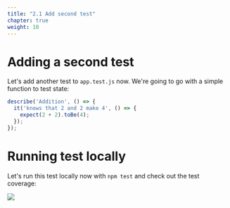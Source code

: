 ```yaml
---
title: "2.1 Add second test"
chapter: true
weight: 10
---
```


# Adding a second test

Let's add another test to `app.test.js` now. We're going to go with a simple function to test state:

```js
describe('Addition', () => {
  it('knows that 2 and 2 make 4', () => {
    expect(2 + 2).toBe(4);
  });
});
```

# Running test locally

Let's run this test locally now with `npm test` and check out the test coverage:

![](https://d585tldpucybw.cloudfront.net/sfimages/default-source/default-album/06-09.png?sfvrsn=149c482_1)